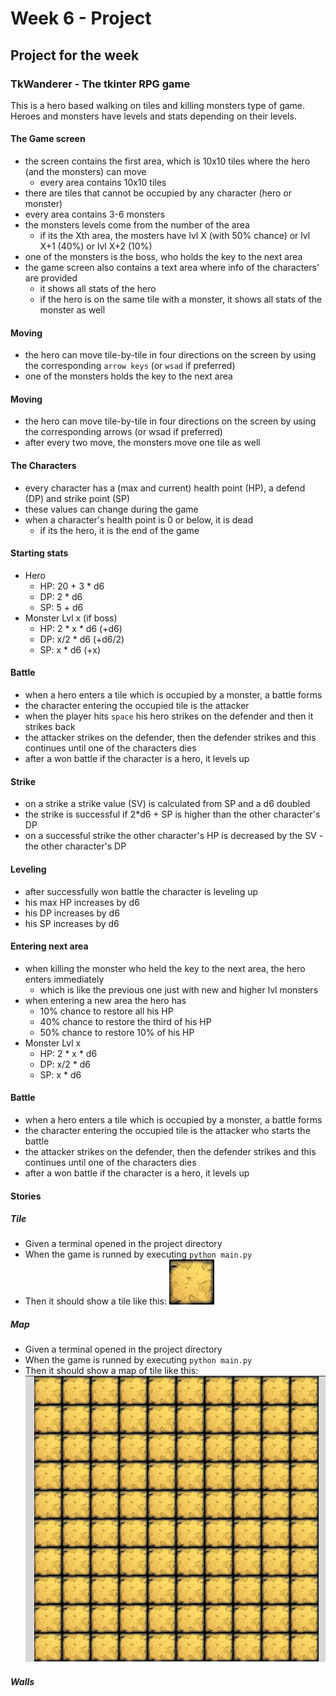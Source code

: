# Week 6 - Project

## Project for the week

### TkWanderer - The tkinter RPG game
This is a hero based walking on tiles and killing monsters type of game. Heroes and monsters have levels and stats depending on their levels.

#### The Game screen
- the screen contains the first area, which is 10x10 tiles where the hero (and the monsters) can move
    - every area contains 10x10 tiles
- there are tiles that cannot be occupied by any character (hero or monster)
- every area contains 3-6 monsters
- the monsters levels come from the number of the area
    - if its the Xth area, the mosters have lvl X (with 50% chance) or lvl X+1 (40%) or lvl X+2 (10%)
- one of the monsters is the boss, who holds the key to the next area
- the game screen also contains a text area where info of the characters' are provided
    - it shows all stats of the hero
    - if the hero is on the same tile with a monster, it shows all stats of the monster as well

#### Moving
- the hero can move tile-by-tile in four directions on the screen by using the corresponding `arrow keys` (or `wsad` if preferred)
- one of the monsters holds the key to the next area
 
#### Moving
-  the hero can move tile-by-tile in four directions on the screen by using the corresponding arrows (or wsad if preferred)
- after every two move, the monsters move one tile as well

#### The Characters
-  every character has a (max and current) health point (HP), a defend (DP) and strike point (SP)
- these values can change during the game
- when a character's health point is 0 or below, it is dead
    - if its the hero, it is the end of the game

#### Starting stats
- Hero
    - HP: 20 + 3 * d6
    - DP: 2 * d6
    - SP: 5 + d6
- Monster Lvl x (if boss)
    - HP: 2 * x * d6 (+d6)
    - DP: x/2 * d6 (+d6/2)
    - SP: x * d6 (+x)

#### Battle
- when a hero enters a tile which is occupied by a monster, a battle forms
- the character entering the occupied tile is the attacker
- when the player hits `space` his hero strikes on the defender and then it strikes back
- the attacker strikes on the defender, then the defender strikes and this continues until one of the characters dies
- after a won battle if the character is a hero, it levels up

#### Strike
- on a strike a strike value (SV) is calculated from SP and a d6 doubled
- the strike is successful if 2*d6 + SP is higher than the other character's DP
- on a successful strike the other character's HP is decreased by the SV - the other character's DP

#### Leveling
- after successfully won battle the character is leveling up
- his max HP increases by d6
- his DP increases by d6
- his SP increases by d6

#### Entering next area
- when killing the monster who held the key to the next area, the hero enters immediately
    - which is like the previous one just with new and higher lvl monsters
- when entering a new area the hero has
    - 10% chance to restore all his HP
    - 40% chance to restore the third of his HP
    - 50% chance to restore 10% of his HP
- Monster Lvl x
    - HP: 2 * x * d6
    - DP: x/2 * d6
    - SP: x * d6
 
#### Battle
- when a hero enters a tile which is occupied by a monster, a battle forms
- the character entering the occupied tile is the attacker who starts the battle
 - the attacker strikes on the defender, then the defender strikes and this continues until one of the characters dies
-  after a won battle if the character is a hero, it levels up
 
#### Stories
 
##### Tile
 - Given a terminal opened in the project directory
 - When the game is runned by executing `python main.py`
 - Then it should show a tile like this: ![floor.png](assets/floor.png)

##### Map
 - Given a terminal opened in the project directory
 - When the game is runned by executing `python main.py`
 - Then it should show a map of tile like this: ![floor map](floor-map.png)

##### Walls

